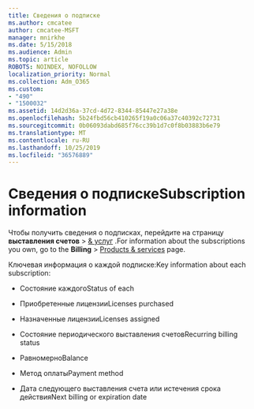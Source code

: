 ```yaml
---
title: Сведения о подписке
ms.author: cmcatee
author: cmcatee-MSFT
manager: mnirkhe
ms.date: 5/15/2018
ms.audience: Admin
ms.topic: article
ROBOTS: NOINDEX, NOFOLLOW
localization_priority: Normal
ms.collection: Adm_O365
ms.custom:
- "490"
- "1500032"
ms.assetid: 14d2d36a-37cd-4d72-8344-85447e27a38e
ms.openlocfilehash: 5b24fbd56cb410265f19a0c06a37c40392c72731
ms.sourcegitcommit: 0b06093dabd685f76cc39b1d7c0f8b03883b6e79
ms.translationtype: MT
ms.contentlocale: ru-RU
ms.lasthandoff: 10/25/2019
ms.locfileid: "36576889"
---
```

# <a name="subscription-information"></a><span data-ttu-id="539c7-102">Сведения о подписке</span><span class="sxs-lookup"><span data-stu-id="539c7-102">Subscription information</span></span>

<span data-ttu-id="539c7-103">Чтобы получить сведения о подписках, перейдите на страницу **выставления счетов** \> [& услуг](https://go.microsoft.com/fwlink/p/?linkid=842054) .</span><span class="sxs-lookup"><span data-stu-id="539c7-103">For information about the subscriptions you own, go to the **Billing** \> [Products & services](https://go.microsoft.com/fwlink/p/?linkid=842054) page.</span></span>
  
<span data-ttu-id="539c7-104">Ключевая информация о каждой подписке:</span><span class="sxs-lookup"><span data-stu-id="539c7-104">Key information about each subscription:</span></span>
  
- <span data-ttu-id="539c7-105">Состояние каждого</span><span class="sxs-lookup"><span data-stu-id="539c7-105">Status of each</span></span>

- <span data-ttu-id="539c7-106">Приобретенные лицензии</span><span class="sxs-lookup"><span data-stu-id="539c7-106">Licenses purchased</span></span>

- <span data-ttu-id="539c7-107">Назначенные лицензии</span><span class="sxs-lookup"><span data-stu-id="539c7-107">Licenses assigned</span></span>

- <span data-ttu-id="539c7-108">Состояние периодического выставления счетов</span><span class="sxs-lookup"><span data-stu-id="539c7-108">Recurring billing status</span></span>

- <span data-ttu-id="539c7-109">Равномерно</span><span class="sxs-lookup"><span data-stu-id="539c7-109">Balance</span></span>

- <span data-ttu-id="539c7-110">Метод оплаты</span><span class="sxs-lookup"><span data-stu-id="539c7-110">Payment method</span></span>

- <span data-ttu-id="539c7-111">Дата следующего выставления счета или истечения срока действия</span><span class="sxs-lookup"><span data-stu-id="539c7-111">Next billing or expiration date</span></span>
